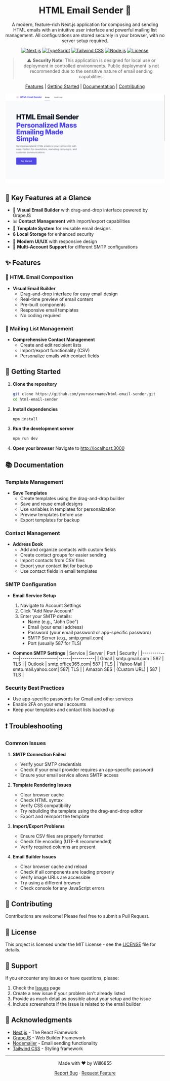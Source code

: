 <div align="center">

# HTML Email Sender 📧

A modern, feature-rich Next.js application for composing and sending HTML emails with an intuitive user interface and powerful mailing list management. All configurations are stored securely in your browser, with no server setup required.

[![Next.js](https://img.shields.io/badge/Next.js-15.1.6-black)](https://nextjs.org/)
[![TypeScript](https://img.shields.io/badge/TypeScript-5.6.3-blue)](https://www.typescriptlang.org/)
[![Tailwind CSS](https://img.shields.io/badge/Tailwind_CSS-3.4.15-38B2AC)](https://tailwindcss.com)
[![Node.js](https://img.shields.io/badge/Node.js-18.x-43853D)](https://nodejs.org)
[![License](https://img.shields.io/badge/license-MIT-green)](LICENSE)

> ⚠️ **Security Note**: This application is designed for local use or deployment in controlled environments. Public deployment is not recommended due to the sensitive nature of email sending capabilities.

[Features](#✨-features) | [Getting Started](#🚀-getting-started) | [Documentation](#📚-documentation) | [Contributing](#👥-contributing)

![Application Screenshot](public/screenshot.png)

</div>

## 🎯 Key Features at a Glance

- 📝 **Visual Email Builder** with drag-and-drop interface powered by GrapeJS
- 📊 **Contact Management** with import/export capabilities
- 💾 **Template System** for reusable email designs
- 🔒 **Local Storage** for enhanced security
- 🎨 **Modern UI/UX** with responsive design
- 🔧 **Multi-Account Support** for different SMTP configurations

## ✨ Features

### 📝 HTML Email Composition
- **Visual Email Builder**
  - Drag-and-drop interface for easy email design
  - Real-time preview of email content
  - Pre-built components
  - Responsive email templates
  - No coding required

### 👥 Mailing List Management
- **Comprehensive Contact Management**
  - Create and edit recipient lists
  - Import/export functionality (CSV)
  - Personalize emails with contact fields

## 🚀 Getting Started

1. **Clone the repository**
   ```bash
   git clone https://github.com/yourusername/html-email-sender.git
   cd html-email-sender
   ```

2. **Install dependencies**
   ```bash
   npm install
   ```

3. **Run the development server**
   ```bash
   npm run dev
   ```

4. **Open your browser**
   Navigate to [http://localhost:3000](http://localhost:3000)

## 📚 Documentation

### Template Management
- **Save Templates**
  - Create templates using the drag-and-drop builder
  - Save and reuse email designs
  - Use variables in templates for personalization
  - Preview templates before use
  - Export templates for backup

### Contact Management
- **Address Book**
  - Add and organize contacts with custom fields
  - Create contact groups for easier sending
  - Import contacts from CSV files
  - Export your contact list for backup
  - Use contact fields in email templates

### SMTP Configuration
- **Email Service Setup**
  1. Navigate to Account Settings
  2. Click "Add New Account"
  3. Enter your SMTP details:
     - Name (e.g., "John Doe")
     - Email (your email address)
     - Password (your email password or app-specific password)
     - SMTP Server (e.g., smtp.gmail.com)
     - Port (usually 587 for TLS)

- **Common SMTP Settings**
  | Service       | Server           | Port | Security |
  |--------------|------------------|------|-----------|
  | Gmail        | smtp.gmail.com   | 587  | TLS      |
  | Outlook      | smtp.office365.com| 587 | TLS      |
  | Yahoo Mail   | smtp.mail.yahoo.com| 587| TLS      |
  | Amazon SES   | (Custom URL)     | 587  | TLS      |

### Security Best Practices
- Use app-specific passwords for Gmail and other services
- Enable 2FA on your email accounts
- Keep your templates and contact lists backed up

## ❗ Troubleshooting

### Common Issues

1. **SMTP Connection Failed**
   - Verify your SMTP credentials
   - Check if your email provider requires an app-specific password
   - Ensure your email service allows SMTP access

2. **Template Rendering Issues**
   - Clear browser cache
   - Check HTML syntax
   - Verify CSS compatibility
   - Try rebuilding the template using the drag-and-drop editor
   - Export and reimport the template

3. **Import/Export Problems**
   - Ensure CSV files are properly formatted
   - Check file encoding (UTF-8 recommended)
   - Verify required columns are present

4. **Email Builder Issues**
   - Clear browser cache and reload
   - Check if all components are loading properly
   - Verify image URLs are accessible
   - Try using a different browser
   - Check console for any JavaScript errors

## 🤝 Contributing

Contributions are welcome! Please feel free to submit a Pull Request.

## 📄 License

This project is licensed under the MIT License - see the [LICENSE](LICENSE) file for details.

## 💁 Support

If you encounter any issues or have questions, please:
1. Check the [Issues](https://github.com/Will6855/html-email-sender/issues) page
2. Create a new issue if your problem isn't already listed
3. Provide as much detail as possible about your setup and the issue
4. Include screenshots if the issue is related to the email builder

## 🙏 Acknowledgments

- [Next.js](https://nextjs.org/) - The React Framework
- [GrapeJS](https://grapesjs.com/) - Web Builder Framework
- [Nodemailer](https://nodemailer.com/) - Email sending functionality
- [Tailwind CSS](https://tailwindcss.com/) - Styling framework

---

<div align="center">
Made with ❤️ by Will6855

[Report Bug](https://github.com/Will6855/html-email-sender/issues) · [Request Feature](https://github.com/Will6855/html-email-sender/issues)
</div>
